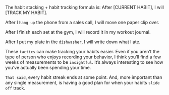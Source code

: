 The habit stacking + habit tracking formula is:
After [CURRENT HABIT], I will [TRACK MY HABIT].

After I `hang up` the phone from a sales call, I will move one paper
clip over.

After I finish each set at the gym, I will record it in my workout
journal.

After I put my plate in the `dishwasher`, I will write down what I
ate.

These `tactics` can make tracking your habits easier. Even if you
aren’t the type of person who enjoys recording your behavior, I think
you’ll find a few weeks of measurements to be `insightful`. It’s always
interesting to see how you’ve actually been spending your time.

`That said`, every habit streak ends at some point. And, more
important than any single measurement, is having a good plan for
when your habits `slide off` track.
